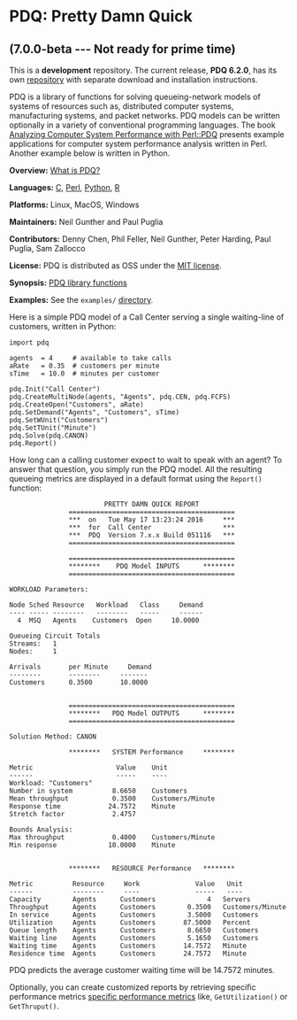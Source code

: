 # PDQ: Pretty Damn Quick 
## (7.0.0-beta --- Not ready for prime time)

This is a **development** repository. The current release, **PDQ 6.2.0**, has its 
own [repository](http://www.perfdynamics.com/Tools/PDQcode.html) with separate download and installation instructions.

PDQ is a library of functions for solving queueing-network models of 
systems of resources such as, distributed computer systems, manufacturing systems, 
and packet networks. 
PDQ models can be written optionally in a variety of conventional programming languages. 
The book [Analyzing Computer System Performance with Perl::PDQ](http://www.perfdynamics.com/iBook/ppa_new.html) 
presents example applications for computer system performance analysis written in Perl. 
Another example below is written in Python. 

**Overview:**	[What is PDQ?](http://www.perfdynamics.com/Tools/PDQ.html)

**Languages:**	[C](https://en.wikibooks.org/wiki/C_Programming), 
[Perl](http://www.perfdynamics.com/Tools/PDQperl.html), 
[Python](http://www.perfdynamics.com/Tools/PDQpython.html), 
[R](http://www.perfdynamics.com/Tools/PDQ-R.html)

**Platforms:**	Linux, MacOS, Windows

**Maintainers:** Neil Gunther and Paul Puglia

**Contributors:** Denny Chen, Phil Feller, Neil Gunther, Peter Harding, Paul Puglia, Sam Zallocco

**License:** PDQ is distributed as OSS under the [MIT license](https://en.wikipedia.org/wiki/MIT_License#License_terms).

**Synopsis:** [PDQ library functions](http://www.perfdynamics.com/Tools/PDQman.html)

**Examples:** See the `examples/` [directory](https://github.com/DrQz/pdq-qnm-pkg/tree/master/examples).

Here is a simple PDQ model of a Call Center serving a single waiting-line of customers, written in Python:
```
import pdq

agents  = 4     # available to take calls
aRate   = 0.35  # customers per minute
sTime   = 10.0  # minutes per customer

pdq.Init("Call Center")
pdq.CreateMultiNode(agents, "Agents", pdq.CEN, pdq.FCFS)
pdq.CreateOpen("Customers", aRate)
pdq.SetDemand("Agents", "Customers", sTime)
pdq.SetWUnit("Customers")
pdq.SetTUnit("Minute")
pdq.Solve(pdq.CANON)
pdq.Report()
```
How long can a calling customer expect to wait to speak with an agent?  To answer that question, you simply run the PDQ model. 
All the resulting queueing metrics are displayed in a default format using the `Report()` function:
```
                        PRETTY DAMN QUICK REPORT         
               ==========================================
               ***  on   Tue May 17 13:23:24 2016     ***
               ***  for  Call Center                  ***
               ***  PDQ  Version 7.x.x Build 051116   ***
               ==========================================

               ==========================================
               ********    PDQ Model INPUTS      ********
               ==========================================

WORKLOAD Parameters:

Node Sched Resource   Workload   Class     Demand
---- ----- --------   --------   -----     ------
  4  MSQ   Agents    Customers  Open     10.0000

Queueing Circuit Totals
Streams:   1
Nodes:     1

Arrivals       per Minute     Demand 
--------       --------     -------
Customers      0.3500       10.0000


               ==========================================
               ********   PDQ Model OUTPUTS      ********
               ==========================================

Solution Method: CANON

               ********   SYSTEM Performance     ********

Metric                     Value    Unit
------                     -----    ----
Workload: "Customers"
Number in system          8.6650    Customers
Mean throughput           0.3500    Customers/Minute
Response time            24.7572    Minute
Stretch factor            2.4757

Bounds Analysis:
Max throughput            0.4000    Customers/Minute
Min response             10.0000    Minute


               ********   RESOURCE Performance   ********

Metric          Resource     Work              Value   Unit
------          --------     ----              -----   ----
Capacity        Agents      Customers             4   Servers
Throughput      Agents      Customers        0.3500   Customers/Minute
In service      Agents      Customers        3.5000   Customers
Utilization     Agents      Customers       87.5000   Percent
Queue length    Agents      Customers        8.6650   Customers
Waiting line    Agents      Customers        5.1650   Customers
Waiting time    Agents      Customers       14.7572   Minute
Residence time  Agents      Customers       24.7572   Minute
```
PDQ predicts the average customer waiting time will be 14.7572 minutes.

Optionally, you can create customized reports by retrieving specific performance metrics [specific performance metrics](http://www.perfdynamics.com/Tools/PDQman.html) 
like, `GetUtilization()` or `GetThruput()`.

